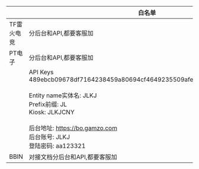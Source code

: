 |            | 白名单                                                       |      |      |      |
| ---------- | ------------------------------------------------------------ | ---- | ---- | ---- |
| TF雷火电竞 | 分后台和API,都要客服加                                       |      |      |      |
| PT电子     | 分后台和API,都要客服加                                       |      |      |      |
|            | API Keys  <br/>489ebcb09678df7164238459a80694cf4649235509afe9987837c2483cd10052<br /><br />Entity name实体名: JLKJ<br/>Prefix前缀: JL<br/>Kiosk: JLKJCNY<br/><br/>后台地址: https://bo.gamzo.com<br/>后台账号: JLKJ<br/>登陆密码: aa123321 |      |      |      |
| BBIN       | 对接文档分后台和API,都要客服加                               |      |      |      |

